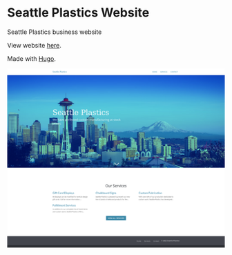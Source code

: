 # Seattle Plastics Website
Seattle Plastics business website

View website [here](https://seattle-plastics-test.onrender.com).

Made with [Hugo](https://gohugo.io).

![Seattle Plastics Screenshot](./spweb/seattleplasticsscreenshot1.png?raw=true "Seattle Plastics Screenshot")
